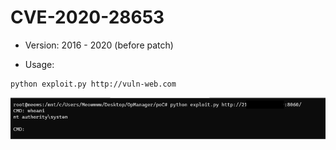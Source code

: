 # CVE-2020-28653

- Version: 2016 - 2020 (before patch)

- Usage:
```
python exploit.py http://vuln-web.com
```

![rce.png](rce.png)

